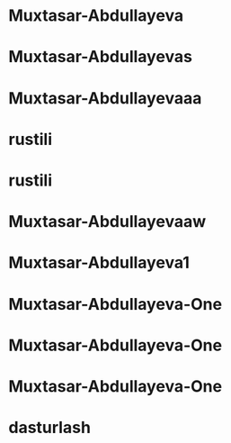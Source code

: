 # Muxtasar-Abdullayeva
# Muxtasar-Abdullayevas
# Muxtasar-Abdullayevaaa
# rustili
# rustili
# Muxtasar-Abdullayevaaw
# Muxtasar-Abdullayeva1
# Muxtasar-Abdullayeva-One
# Muxtasar-Abdullayeva-One
# Muxtasar-Abdullayeva-One
# dasturlash
